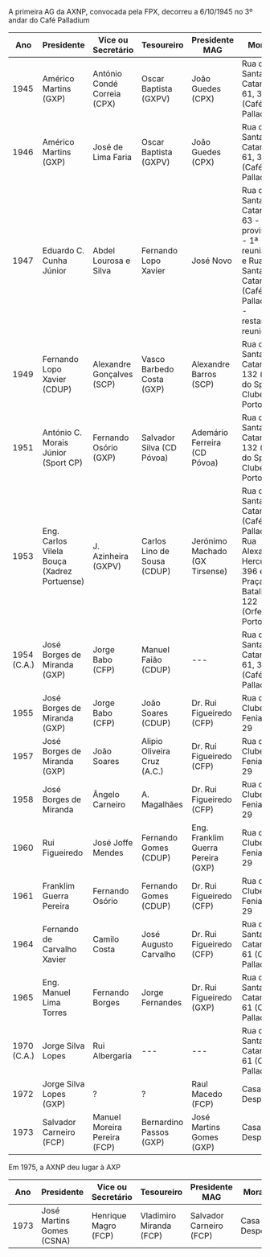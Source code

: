 A primeira AG da AXNP, convocada pela FPX, decorreu a 6/10/1945 no 3º andar do Café Palladium

| Ano   |  Presidente            | Vice ou Secretário           |       Tesoureiro       |   Presidente MAG     |         Morada                                      |
| ----  |       ---              |       ---                    |            ---         |       -----          |                      ----                           |
| 1945  |  Américo Martins (GXP) | António Condé Correia  (CPX) | Oscar Baptista (GXPV)  | João Guedes (CPX)    |       Rua de Santa Catarina, 61, 3º (Café Palladium)|
| 1946  |  Américo Martins (GXP) | José de Lima Faria           | Oscar Baptista (GXPV)  | João Guedes (CPX)    |       Rua de Santa Catarina, 61, 3º (Café Palladium)|
| 1947  |  Eduardo C. Cunha Júnior  | Abdel Lourosa e Silva     |  Fernando Lopo Xavier  |   José Novo          |       Rua de Santa Catarina, 63 -provisória - 1ª reunião - e Rua de Santa Catarina (Café Palladium) - restantes reuniões|
| 1949  | Fernando Lopo Xavier  (CDUP) | Alexandre Gonçalves (SCP) | Vasco Barbedo Costa (GXP) | Alexandre Barros (SCP) | Rua de Santa Catarina, 132  (sede do Sport Clube do Porto) |
| 1951  | António C. Morais Júnior (Sport CP) | Fernando Osório (GXP) | Salvador Silva (CD Póvoa) |  Ademário Ferreira (CD Póvoa) | Rua de Santa Catarina, 132  (sede do Sport Clube do Porto) |
| 1953  |  Eng. Carlos Vilela Bouça (Xadrez Portuense)| J. Azinheira (GXPV) |  Carlos Lino de Sousa (CDUP) |  Jerónimo Machado (GX Tirsense)   | Rua de Santa Catarina (Café Palladium), Rua Alexandre Herculano, 396 e Praça da Batalha, 122 (Orfeão do Porto) |
| 1954 (C.A.) | José Borges de Miranda (GXP) | Jorge Babo (CFP) |  Manuel Faião (CDUP)   |       ---        |      Rua de Santa Catarina, 61, 3º (Café Palladium) |
| 1955 | José Borges de Miranda (GXP) | Jorge Babo (CFP)        |  João Soares (CDUP)    | Dr. Rui Figueiredo (CFP) | Rua do Clube Fenianos, 29 |
| 1957 | José Borges de Miranda (GXP) | João Soares             |  Alipio Oliveira Cruz (A.C.) |  Dr. Rui Figueiredo (CFP) | Rua do Clube Fenianos, 29 |
| 1958 | José Borges de Miranda       | Ângelo Carneiro         |  A. Magalhães          | Dr. Rui Figueiredo (CFP) |       Rua do Clube Fenianos, 29 |
| 1960 | Rui Figueiredo               | José Joffe Mendes       | Fernando Gomes (CDUP)  | Eng. Franklim Guerra Pereira (GXP) |       Rua do Clube Fenianos, 29 |
| 1961 | Franklim Guerra Pereira      | Fernando Osório         | Fernando Gomes (CDUP)  | Dr. Rui Figueiredo (CFP) |       Rua do Clube Fenianos, 29 |
| 1964 | Fernando de Carvalho Xavier  | Camilo Costa            | José Augusto Carvalho  | Dr. Rui Figueiredo (CFP) |       Rua de Santa Catarina, 61  (Café Palladium)|
| 1965 | Eng. Manuel Lima Torres      | Fernando Borges         | Jorge Fernandes        | Dr. Rui Figueiredo (GXP) |       Rua de Santa Catarina, 61  (Café Palladium)|
| 1970 (C.A.) | Jorge Silva Lopes     | Rui Albergaria          | ---                    | ---                      |       Rua de Santa Catarina, 61  (Café Palladium)|
| 1972 | Jorge Silva Lopes (GXP)      | ?          | ?                   | Raul Macedo (FCP)        |       Casa do Desporto|
| 1973 | Salvador Carneiro (FCP)      | Manuel Moreira Pereira (FCP) | Bernardino Passos (GXP) | José Martins Gomes (GXP)|       Casa do Desporto|

Em 1975, a AXNP deu lugar à AXP

| Ano   |  Presidente               | Vice ou Secretário           |       Tesoureiro         |   Presidente MAG       |         Morada               |
| ----  |       ---                 |       ---                    |            ---           |       -----            |           ----               |
| 1973  | José Martins Gomes (CSNA) | Henrique Magro (FCP)         |  Vladimiro Miranda (FCP) | Salvador Carneiro (FCP)|       Casa do Desporto       |
